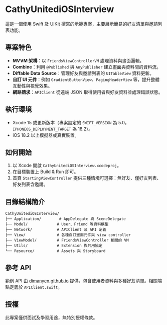 # CathyUnitediOSInterview

這是一個使用 Swift 及 UIKit 撰寫的示範專案，主要展示簡易的好友清單與邀請列表功能。

## 專案特色

- **MVVM 架構**：以 `FriendsViewControllerVM` 處理資料與畫面邏輯。
- **Combine**：利用 `@Published` 與 `AnyPublisher` 建立畫面與資料間的資料流。
- **Diffable Data Source**：管理好友與邀請列表的 `UITableView` 資料更新。
- **自訂 UI 元件**：例如 `GradientButtonView`、`PagingHeaderView` 等，提升整體互動性與視覺效果。
- **網路請求**：`APIClient` 從遠端 JSON 取得使用者與好友資料並處理錯誤狀態。

## 執行環境

- Xcode 15 或更新版本（專案設定的 `SWIFT_VERSION` 為 5.0，`IPHONEOS_DEPLOYMENT_TARGET` 為 18.2）。
- iOS 18.2 以上模擬器或真實裝置。

## 如何開始

1. 以 Xcode 開啟 `CathyUnitediOSInterview.xcodeproj`。
2. 在目標裝置上 Build & Run 即可。
3. 首頁 `StartingViewController` 提供三種情境可選擇：無好友、僅好友列表、好友列表含邀請。

## 目錄結構簡介

```
CathyUnitediOSInterview/
├── Application/        # AppDelegate 與 SceneDelegate
├── Model/             # User、Friend 等資料模型
├── Network/           # APIClient 及 API 定義
├── View/              # 各種自訂畫面元件與 view controller
├── ViewModel/         # FriendsViewController 相關的 VM
├── Utils/             # Extension 與共用協定
└── Resource/          # Assets 與 Storyboard
```

## 參考 API

範例 API 由 [dimanyen.github.io](https://dimanyen.github.io/) 提供，包含使用者資料與多種好友清單。相關端點定義於 `APIClient.swift`。

## 授權

此專案僅供面試及學習用途，無特別授權條款。
